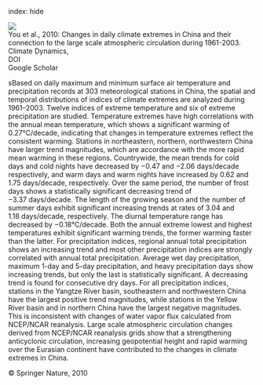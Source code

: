 index: hide

<div class="Citation">
    <div class="Citation-thumb CitationThumb-linked"  data-href="https://doi.org/10.1007/s00382-009-0735-0">
      <img src="https://static.claimspace.cloud/climate-study-static/refs/thumbs/2/You_et_al_2010-thumb.png" />
    </div>

  <div class="Citation-body">
    <div class="Citation-text">You et al., 2010: Changes in daily climate extremes in China and their connection to the large scale atmospheric circulation during 1961-2003. <span class="Article-journal">Climate Dynamics, </span><span class="Article-volume"></span></div>
    <div class="Citation-links">
      <div class="CitationLink" data-href="https://doi.org/10.1007/s00382-009-0735-0">
        <div class="CitationLink-icon CitationLink-Doi"></div>
        <div class="CitationLink-text">DOI</div>
      </div>
      <div class="CitationLink" data-href="https://scholar.google.com/scholar?q=10.1007/s00382-009-0735-0">
        <div class="CitationLink-icon CitationLink-Scholar"></div>
        <div class="CitationLink-text">Google Scholar</div>
      </div>
    </div>
  </div>
</div>

sBased on daily maximum and minimum surface air temperature and precipitation records at 303 meteorological stations in China, the spatial and temporal distributions of indices of climate extremes are analyzed during 1961–2003. Twelve indices of extreme temperature and six of extreme precipitation are studied. Temperature extremes have high correlations with the annual mean temperature, which shows a significant warming of 0.27°C/decade, indicating that changes in temperature extremes reflect the consistent warming. Stations in northeastern, northern, northwestern China have larger trend magnitudes, which are accordance with the more rapid mean warming in these regions. Countrywide, the mean trends for cold days and cold nights have decreased by −0.47 and −2.06 days/decade respectively, and warm days and warm nights have increased by 0.62 and 1.75 days/decade, respectively. Over the same period, the number of frost days shows a statistically significant decreasing trend of −3.37 days/decade. The length of the growing season and the number of summer days exhibit significant increasing trends at rates of 3.04 and 1.18 days/decade, respectively. The diurnal temperature range has decreased by −0.18°C/decade. Both the annual extreme lowest and highest temperatures exhibit significant warming trends, the former warming faster than the latter. For precipitation indices, regional annual total precipitation shows an increasing trend and most other precipitation indices are strongly correlated with annual total precipitation. Average wet day precipitation, maximum 1-day and 5-day precipitation, and heavy precipitation days show increasing trends, but only the last is statistically significant. A decreasing trend is found for consecutive dry days. For all precipitation indices, stations in the Yangtze River basin, southeastern and northwestern China have the largest positive trend magnitudes, while stations in the Yellow River basin and in northern China have the largest negative magnitudes. This is inconsistent with changes of water vapor flux calculated from NCEP/NCAR reanalysis. Large scale atmospheric circulation changes derived from NCEP/NCAR reanalysis grids show that a strengthening anticyclonic circulation, increasing geopotential height and rapid warming over the Eurasian continent have contributed to the changes in climate extremes in China.

<div class="Citation-copy">
&copy; Springer Nature, 2010
</div>